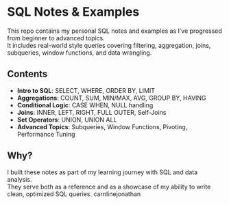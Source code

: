 # SQL Notes & Examples

This repo contains my personal SQL notes and examples as I’ve progressed from beginner to advanced topics.  
It includes real-world style queries covering filtering, aggregation, joins, subqueries, window functions, and data wrangling.

## Contents
- **Intro to SQL**: SELECT, WHERE, ORDER BY, LIMIT  
- **Aggregations**: COUNT, SUM, MIN/MAX, AVG, GROUP BY, HAVING  
- **Conditional Logic**: CASE WHEN, NULL handling  
- **Joins**: INNER, LEFT, RIGHT, FULL OUTER, Self-Joins  
- **Set Operators**: UNION, UNION ALL  
- **Advanced Topics**: Subqueries, Window Functions, Pivoting, Performance Tuning  

## Why?
I built these notes as part of my learning journey with SQL and data analysis.  
They serve both as a reference and as a showcase of my ability to write clean, optimized SQL queries.
carnlinejonathan